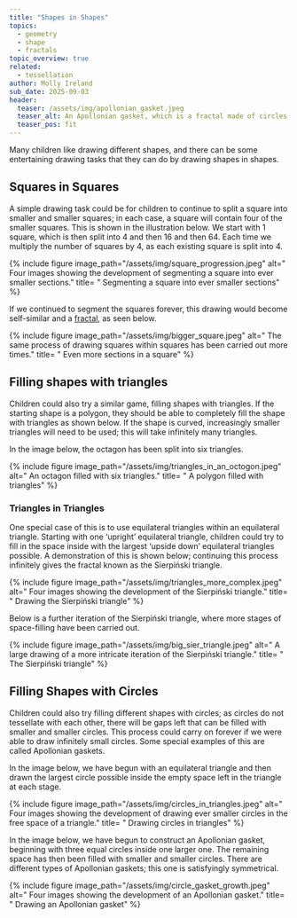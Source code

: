 ```yaml
---
title: "Shapes in Shapes"
topics: 
  - geometry
  - shape 
  - fractals
topic_overview: true
related: 
  - tessellation
author: Molly Ireland
sub_date: 2025-09-03
header:
  teaser: /assets/img/apollonian_gasket.jpeg
  teaser_alt: An Apollonian gasket, which is a fractal made of circles of various sizes filling the space within one large circle.
  teaser_pos: fit
---
```

Many children like drawing different shapes, and there can be some entertaining drawing tasks that they can do by drawing shapes in shapes. 

## Squares in Squares
A simple drawing task could be for children to continue to split a square into smaller and smaller squares; in each case, a square will contain four of the smaller squares. This is shown in the illustration below. We start with 1 square, which is then split into 4 and then 16 and then 64. Each time we multiply the number of squares by 4, as each existing square is split into 4.

{% include figure image_path="/assets/img/square_progression.jpeg" alt=" Four images showing the development of segmenting a square into ever smaller sections." title= " Segmenting a square into ever smaller sections" %}

If we continued to segment the squares forever, this drawing would become self-similar and a [fractal]({{site.baseulr}}/articles/fractals/), as seen below.

{% include figure image_path="/assets/img/bigger_square.jpeg" alt=" The same process of drawing squares within squares has been carried out more times." title= " Even more sections in a square" %}

## Filling shapes with triangles 
Children could also try a similar game, filling shapes with triangles. If the starting shape is a polygon, they should be able to completely fill the shape with triangles as shown below. If the shape is curved, increasingly smaller triangles will need to be used; this will take infinitely many triangles.

In the image below, the octagon has been split into six triangles.

{% include figure image_path="/assets/img/triangles_in_an_octogon.jpeg" alt=" An octagon filled with six triangles." title= " A polygon filled with triangles" %}

### Triangles in Triangles
One special case of this is to use equilateral triangles within an equilateral triangle. Starting with one ‘upright’ equilateral triangle, children could try to fill in the space inside with the largest ‘upside down’ equilateral triangles possible. A demonstration of this is shown below; continuing this process infinitely gives the fractal known as the Sierpiński triangle.

{% include figure image_path="/assets/img/triangles_more_complex.jpeg" alt=" Four images showing the development of the Sierpiński triangle." title= " Drawing the Sierpiński triangle" %}

Below is a further iteration of the Sierpiński triangle, where more stages of space-filling have been carried out. 

{% include figure image_path="/assets/img/big_sier_triangle.jpeg" alt=" A large drawing of a more intricate iteration of the Sierpiński triangle." title= " The Sierpiński triangle" %}

## Filling Shapes with Circles 
Children could also try filling different shapes with circles; as circles do not tessellate with each other, there will be gaps left that can be filled with smaller and smaller circles. This process could carry on forever if we were able to draw infinitely small circles. Some special examples of this are called Apollonian gaskets.

In the image below, we have begun with an equilateral triangle and then drawn the largest circle possible inside the empty space left in the triangle at each stage. 

{% include figure image_path="/assets/img/circles_in_triangles.jpeg" alt=" Four images showing the development of drawing ever smaller circles in the free space of a triangle." title= " Drawing circles in triangles" %}

In the image below, we have begun to construct an Apollonian gasket, beginning with three equal circles inside one larger one. The remaining space has then been filled with smaller and smaller circles. There are different types of Apollonian gaskets; this one is satisfyingly symmetrical.

{% include figure image_path="/assets/img/circle_gasket_growth.jpeg" alt=" Four images showing the development of an Apollonian gasket." title= " Drawing an Apollonian gasket" %}





